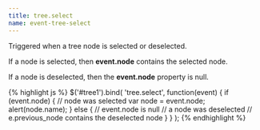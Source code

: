 ```yaml
---
title: tree.select
name: event-tree-select
---
```


Triggered when a tree node is selected or deselected.

If a node is selected, then **event.node** contains the selected node.

If a node is deselected, then the **event.node** property is null.

{% highlight js %}
$('#tree1').bind(
    'tree.select',
    function(event) {
        if (event.node) {
            // node was selected
            var node = event.node;
            alert(node.name);
        }
        else {
            // event.node is null
            // a node was deselected
            // e.previous_node contains the deselected node
        }
    }
);
{% endhighlight %}
